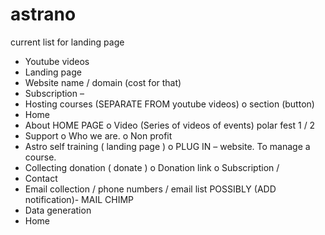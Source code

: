# astrano


current list for landing page
-	Youtube videos 
-	Landing page 
-	Website name / domain (cost for that)
-	Subscription – 
-	Hosting courses (SEPARATE FROM youtube videos)
o	section (button) 
-	Home 
-	About HOME PAGE
o	Video (Series of videos of events) polar fest 1 / 2
-	Support
o	Who we are.
o	Non profit
-	Astro self training ( landing page ) 
o	PLUG IN – website. To manage a course. 
-	Collecting donation ( donate )
o	Donation link 
o	Subscription / 
-	Contact 
-	Email collection / phone numbers / email list POSSIBLY (ADD notification)- MAIL CHIMP
-	Data generation 
-	Home


